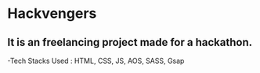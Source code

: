 # Hackvengers
It is an freelancing project made for a hackathon. 
----------------
-Tech Stacks Used : HTML, CSS, JS, AOS, SASS, Gsap
